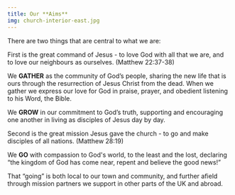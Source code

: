 ```yaml
---
title: Our **Aims**
img: church-interior-east.jpg
---
```

There are two things that are central to what we are:

First is the great command of Jesus - to love God with all that we are, and to love our neighbours as ourselves. (Matthew 22:37-38)

We **GATHER** as the community of God’s people, sharing the new life that is ours through the resurrection of Jesus Christ from the dead. When we gather we express our love for God in praise, prayer, and obedient listening to his Word, the Bible.

We **GROW** in our commitment to God’s truth, supporting and encouraging one another in living as disciples of Jesus day by day.

Second is the great mission Jesus gave the church - to go and make disciples of all nations. (Matthew 28:19)

We **GO** with compassion to God's world, to the least and the lost, declaring “the kingdom of God has come near, repent and believe the good news!”

That  “going” is both local to our town and community, and further afield through mission partners we support in other parts of the UK and abroad.
